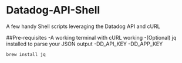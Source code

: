 # Datadog-API-Shell
A few handy Shell scripts leveraging the Datadog API and cURL

##Pre-requisites
-A working terminal with cURL working
-(Optional) jq installed to parse your JSON output
-DD_API_KEY
-DD_APP_KEY

```
brew install jq
```
